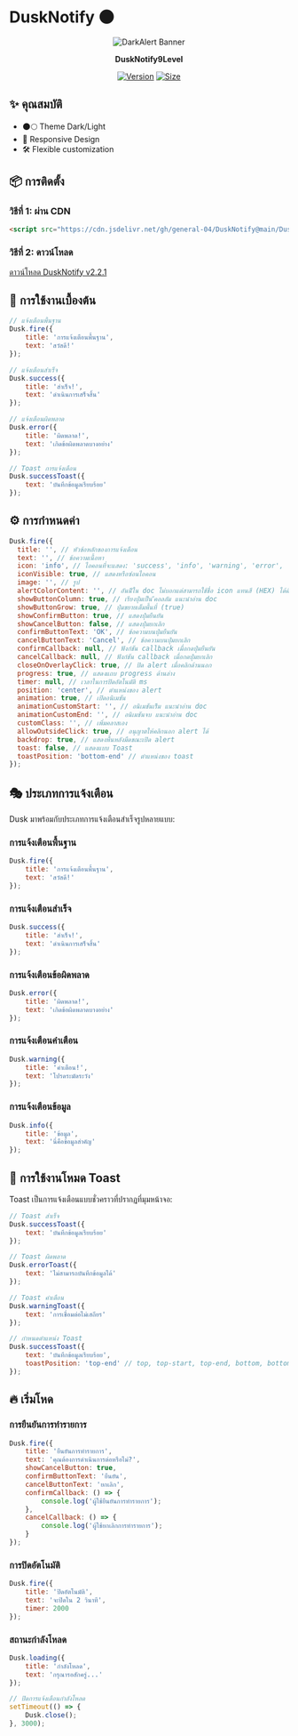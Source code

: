 # DuskNotify 🌑

<div align="center">
  
![DarkAlert Banner](https://raw.githubusercontent.com/general-04/DarkAlert/refs/heads/main/LogoDarkAlertv2.jpg)

**DuskNotify9Level**

[![Version](https://img.shields.io/badge/version-2.2.1-8B5CF6.svg)](https://github.com/general-04/DuskNotify)
[![Size](https://img.shields.io/badge/size-65.4kb-4F46E5.svg)]()

</div>

## ✨ คุณสมบัติ

- 🌑🌕 Theme Dark/Light
- 📱 Responsive Design
- 🛠️ Flexible customization  

## 📦 การติดตั้ง

### วิธีที่ 1: ผ่าน CDN

```html
<script src="https://cdn.jsdelivr.net/gh/general-04/DuskNotify@main/DuskNotify.min.js"></script>
```

### วิธีที่ 2: ดาวน์โหลด

[ดาวน์โหลด DuskNotify v2.2.1](https://github.com/general-04/DuskNotify/)

## 🚀 การใช้งานเบื้องต้น

```javascript
// แจ้งเตือนพื้นฐาน
Dusk.fire({
    title: 'การแจ้งเตือนพื้นฐาน',
    text: 'สวัสดี!'
});

// แจ้งเตือนสำเร็จ
Dusk.success({
    title: 'สำเร็จ!',
    text: 'ดำเนินการเสร็จสิ้น'
});

// แจ้งเตือนผิดพลาด
Dusk.error({
    title: 'ผิดพลาด!',
    text: 'เกิดข้อผิดพลาดบางอย่าง'
});

// Toast การแจ้งเตือน
Dusk.successToast({
    text: 'บันทึกข้อมูลเรียบร้อย'
});
```

## ⚙️ การกำหนดค่า

```javascript
Dusk.fire({
  title: '', // หัวข้อหลักของการแจ้งเตือน 
  text: '', // ข้อความเนื้อหา
  icon: 'info', // ไอคอนที่จะแสดง: 'success', 'info', 'warning', 'error', 'loading', 'ask', 'shield', 'clock', 'bell', 'search', 'setting', 'ban'
  iconVisible: true, // แสดงหรือซ่อนไอคอน
  image: '', // รูป
  alertColorContent: '', // อันนีัใน doc ไม่บอกแต่สามารถใช้ชื่อ icon แทนสี (HEX) ได้ด้วย
  showButtonColumn: true, // เรียงปุ่มเป็น ึคอลลัม แนะนำอ่าน doc
  showButtonGrow: true, // ปุ่มขยายเต็มพื้นที่ (true) 
  showConfirmButton: true, // แสดงปุ่มยืนยัน
  showCancelButton: false, // แสดงปุ่มยกเลิก
  confirmButtonText: 'OK', // ข้อความบนปุ่มยืนยัน
  cancelButtonText: 'Cancel', // ข้อความบนปุ่มยกเลิก
  confirmCallback: null, // ฟังก์ชัน callback เมื่อกดปุ่มยืนยัน
  cancelCallback: null, // ฟังก์ชัน callback เมื่อกดปุ่มยกเลิก
  closeOnOverlayClick: true, // ปิด alert เมื่อคลิกด้านนอก
  progress: true, // แสดงแถบ progress ด้านล่าง
  timer: null, // เวลาในการปิดอัตโนมัติ ms
  position: 'center', // ตำแหน่งของ alert
  animation: true, // เปิดอนิเมชัน
  animationCustomStart: '', // อนิเมชันเริีม แนะนำอ่าน doc
  animationCustomEnd: '', // อนิเมชันจบ แนะนำอ่าน doc
  customClass: '', // เพิ่มคลาสเอง
  allowOutsideClick: true, // อนุญาตให้คลิกนอก alert ได้ 
  backdrop: true, // แสดงพื้นหลังมืดขณะเปิด alert
  toast: false, // แสดงแบบ Toast 
  toastPosition: 'bottom-end' // ตำแหน่งของ toast 
});
```

## 🎭 ประเภทการแจ้งเตือน

Dusk มาพร้อมกับประเภทการแจ้งเตือนสำเร็จรูปหลายแบบ:

### การแจ้งเตือนพื้นฐาน

```javascript
Dusk.fire({
    title: 'การแจ้งเตือนพื้นฐาน',
    text: 'สวัสดี!'
});
```

### การแจ้งเตือนสำเร็จ

```javascript
Dusk.success({
    title: 'สำเร็จ!',
    text: 'ดำเนินการเสร็จสิ้น'
});
```

### การแจ้งเตือนข้อผิดพลาด

```javascript
Dusk.error({
    title: 'ผิดพลาด!',
    text: 'เกิดข้อผิดพลาดบางอย่าง'
});
```

### การแจ้งเตือนคำเตือน

```javascript
Dusk.warning({
    title: 'คำเตือน!',
    text: 'โปรดระมัดระวัง'
});
```

### การแจ้งเตือนข้อมูล

```javascript
Dusk.info({
    title: 'ข้อมูล',
    text: 'นี่คือข้อมูลสำคัญ'
});
```

## 🍞 การใช้งานโหมด Toast

Toast เป็นการแจ้งเตือนแบบชั่วคราวที่ปรากฏที่มุมหน้าจอ:

```javascript
// Toast สำเร็จ
Dusk.successToast({
    text: 'บันทึกข้อมูลเรียบร้อย'
});

// Toast ผิดพลาด
Dusk.errorToast({
    text: 'ไม่สามารถบันทึกข้อมูลได้'
});

// Toast คำเตือน
Dusk.warningToast({
    text: 'การเชื่อมต่อไม่เสถียร'
});

// กำหนดตำแหน่ง Toast
Dusk.successToast({
    text: 'บันทึกข้อมูลเรียบร้อย',
    toastPosition: 'top-end' // top, top-start, top-end, bottom, bottom-start, bottom-end
});
```

## 🔥 เริ่มโหด

### การยืนยันการทำรายการ

```javascript
Dusk.fire({
    title: 'ยืนยันการทำรายการ',
    text: 'คุณต้องการดำเนินการต่อหรือไม่?',
    showCancelButton: true,
    confirmButtonText: 'ยืนยัน',
    cancelButtonText: 'ยกเลิก',
    confirmCallback: () => {
        console.log('ผู้ใช้ยืนยันการทำรายการ');
    },
    cancelCallback: () => {
        console.log('ผู้ใช้ยกเลิกการทำรายการ');
    }
});
```

### การปิดอัตโนมัติ

```javascript
Dusk.fire({
    title: 'ปิดอัตโนมัติ',
    text: 'จะปิดใน 2 วินาที',
    timer: 2000
});
```

### สถานะกำลังโหลด

```javascript
Dusk.loading({
    title: 'กำลังโหลด',
    text: 'กรุณารอสักครู่...'
});

// ปิดการแจ้งเตือนกำลังโหลด
setTimeout(() => {
    Dusk.close();
}, 3000);
```
